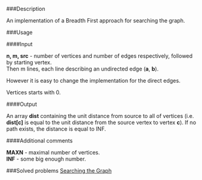 ###Description

An implementation of a Breadth First approach for searching the graph.

###Usage

####Input

<b>n, m, src</b> - number of vertices and number of edges respectively, followed by starting vertex. <br>
Then m lines, each line describing an undirected edge (<b>a</b>, <b>b</b>). <br> 

However it is easy to change the implementation for the direct edges. 

Vertices starts with 0.

####Output

An array <b>dist</b> containing the unit distance from source to all of vertices (i.e. <b>dist[c]</b> is equal to the unit distance from the source vertex to vertex <b>c</b>). If no path exists, the distance is equal to INF.

####Additional comments

<b>MAXN</b> - maximal number of vertices. <br>
<b>INF</b> - some big enough number. <br>

###Solved problems
[Searching the Graph](http://pl.spoj.com/problems/TDBFS/) <br>
